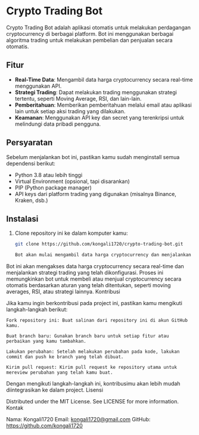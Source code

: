 # Crypto Trading Bot

Crypto Trading Bot adalah aplikasi otomatis untuk melakukan perdagangan cryptocurrency di berbagai platform. Bot ini menggunakan berbagai algoritma trading untuk melakukan pembelian dan penjualan secara otomatis.

## Fitur

- **Real-Time Data**: Mengambil data harga cryptocurrency secara real-time menggunakan API.
- **Strategi Trading**: Dapat melakukan trading menggunakan strategi tertentu, seperti Moving Average, RSI, dan lain-lain.
- **Pemberitahuan**: Memberikan pemberitahuan melalui email atau aplikasi lain untuk setiap aksi trading yang dilakukan.
- **Keamanan**: Menggunakan API key dan secret yang terenkripsi untuk melindungi data pribadi pengguna.

## Persyaratan

Sebelum menjalankan bot ini, pastikan kamu sudah menginstall semua dependensi berikut:

- Python 3.8 atau lebih tinggi
- Virtual Environment (opsional, tapi disarankan)
- PIP (Python package manager)
- API keys dari platform trading yang digunakan (misalnya Binance, Kraken, dsb.)

## Instalasi

1. Clone repository ini ke dalam komputer kamu:

   ```bash
   git clone https://github.com/kongali1720/crypto-trading-bot.git

   Bot akan mulai mengambil data harga cryptocurrency dan menjalankan strategi trading berdasarkan konfigurasi yang ada.

Bot ini akan mengakses data harga cryptocurrency secara real-time dan menjalankan strategi trading yang telah dikonfigurasi. Proses ini memungkinkan bot untuk membeli atau menjual cryptocurrency secara otomatis berdasarkan aturan yang telah ditentukan, seperti moving averages, RSI, atau strategi lainnya.
Kontribusi

Jika kamu ingin berkontribusi pada project ini, pastikan kamu mengikuti langkah-langkah berikut:

    Fork repository ini: Buat salinan dari repository ini di akun GitHub kamu.

    Buat branch baru: Gunakan branch baru untuk setiap fitur atau perbaikan yang kamu tambahkan.

    Lakukan perubahan: Setelah melakukan perubahan pada kode, lakukan commit dan push ke branch yang telah dibuat.

    Kirim pull request: Kirim pull request ke repository utama untuk mereview perubahan yang telah kamu buat.

Dengan mengikuti langkah-langkah ini, kontribusimu akan lebih mudah diintegrasikan ke dalam project.
Lisensi

Distributed under the MIT License. See LICENSE for more information.
Kontak

Nama: Kongali1720
Email: kongali1720@gmail.com
GitHub: https://github.com/kongali1720
